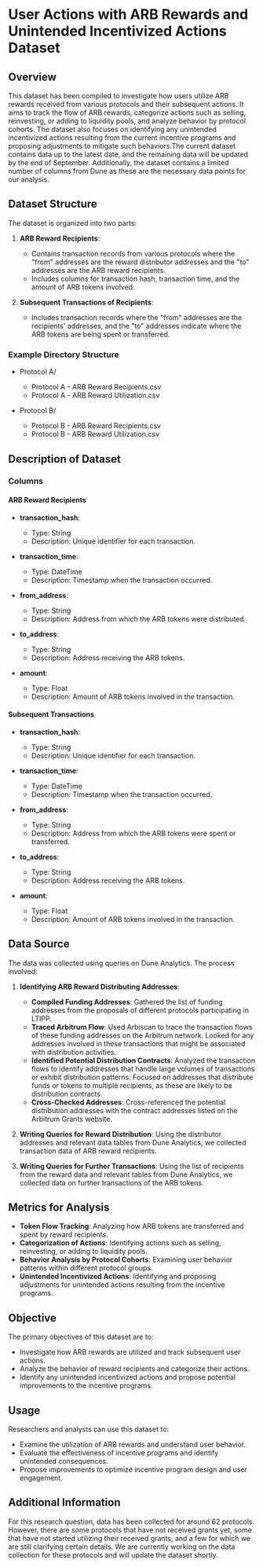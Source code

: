 # User Actions with ARB Rewards and Unintended Incentivized Actions Dataset

## Overview
This dataset has been compiled to investigate how users utilize ARB rewards received from various protocols and their subsequent actions. It aims to track the flow of ARB rewards, categorize actions such as selling, reinvesting, or adding to liquidity pools, and analyze behavior by protocol cohorts. The dataset also focuses on identifying any unintended incentivized actions resulting from the current incentive programs and proposing adjustments to mitigate such behaviors.The current dataset contains data up to the latest date, and the remaining data will be updated by the end of September. Additionally, the dataset contains a limited number of columns from Dune as these are the necessary data points for our analysis.

## Dataset Structure
The dataset is organized into two parts:

1. **ARB Reward Recipients**: 
   - Contains transaction records from various protocols where the "from" addresses are the reward distributor addresses and the "to" addresses are the ARB reward recipients.
   - Includes columns for transaction hash, transaction time, and the amount of ARB tokens involved.

2. **Subsequent Transactions of Recipients**: 
   - Includes transaction records where the "from" addresses are the recipients' addresses, and the "to" addresses indicate where the ARB tokens are being spent or transferred.

### Example Directory Structure

- Protocol A/
    - Protocol A - ARB Reward Recipients.csv
    - Protocol A - ARB Reward Utilization.csv

- Protocol B/
    - Protocol B - ARB Reward Recipients.csv
    - Protocol B - ARB Reward Utilization.csv

## Description of Dataset

### Columns

#### ARB Reward Recipients

- **transaction_hash**:
  - Type: String
  - Description: Unique identifier for each transaction.

- **transaction_time**:
  - Type: DateTime
  - Description: Timestamp when the transaction occurred.

- **from_address**:
  - Type: String
  - Description: Address from which the ARB tokens were distributed.

- **to_address**:
  - Type: String
  - Description: Address receiving the ARB tokens.

- **amount**:
  - Type: Float
  - Description: Amount of ARB tokens involved in the transaction.

#### Subsequent Transactions

- **transaction_hash**:
  - Type: String
  - Description: Unique identifier for each transaction.

- **transaction_time**:
  - Type: DateTime
  - Description: Timestamp when the transaction occurred.

- **from_address**:
  - Type: String
  - Description: Address from which the ARB tokens were spent or transferred.

- **to_address**:
  - Type: String
  - Description: Address receiving the ARB tokens.

- **amount**:
  - Type: Float
  - Description: Amount of ARB tokens involved in the transaction.

## Data Source
The data was collected using queries on Dune Analytics. The process involved:

1. **Identifying ARB Reward Distributing Addresses**: 
   - **Compiled Funding Addresses**: Gathered the list of funding addresses from the proposals of different protocols participating in LTIPP.
   - **Traced Arbitrum Flow**: Used Arbiscan to trace the transaction flows of these funding addresses on the Arbitrum network. Looked for any addresses involved in these transactions that might be associated with distribution activities.
   - **Identified Potential Distribution Contracts**: Analyzed the transaction flows to identify addresses that handle large volumes of transactions or exhibit distribution patterns. Focused on addresses that distribute funds or tokens to multiple recipients, as these are likely to be distribution contracts.
   - **Cross-Checked Addresses**: Cross-referenced the potential distribution addresses with the contract addresses listed on the Arbitrum Grants website.

2. **Writing Queries for Reward Distribution**: Using the distributor addresses and relevant data tables from Dune Analytics, we collected transaction data of ARB reward recipients.

3. **Writing Queries for Further Transactions**: Using the list of recipients from the reward data and relevant tables from Dune Analytics, we collected data on further transactions of the ARB tokens.

## Metrics for Analysis

- **Token Flow Tracking**: Analyzing how ARB tokens are transferred and spent by reward recipients.
- **Categorization of Actions**: Identifying actions such as selling, reinvesting, or adding to liquidity pools.
- **Behavior Analysis by Protocol Cohorts**: Examining user behavior patterns within different protocol groups.
- **Unintended Incentivized Actions**: Identifying and proposing adjustments for unintended actions resulting from the incentive programs.

## Objective
The primary objectives of this dataset are to:
- Investigate how ARB rewards are utilized and track subsequent user actions.
- Analyze the behavior of reward recipients and categorize their actions.
- Identify any unintended incentivized actions and propose potential improvements to the incentive programs.

## Usage
Researchers and analysts can use this dataset to:
- Examine the utilization of ARB rewards and understand user behavior.
- Evaluate the effectiveness of incentive programs and identify unintended consequences.
- Propose improvements to optimize incentive program design and user engagement.

## Additional Information
For this research question, data has been collected for around 62 protocols. However, there are some protocols that have not received grants yet, some that have not started utilizing their received grants, and a few for which we are still clarifying certain details. We are currently working on the data collection for these protocols and will update the dataset shortly.

